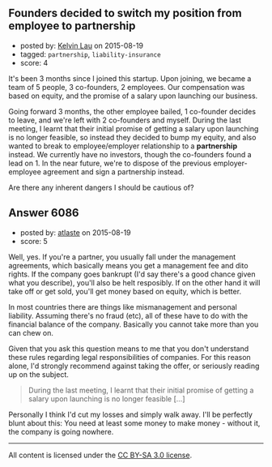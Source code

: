 ## Founders decided to switch my position from employee to partnership

- posted by: [Kelvin Lau](https://stackexchange.com/users/5274751/kelvin-lau) on 2015-08-19
- tagged: `partnership`, `liability-insurance`
- score: 4

It's been 3 months since I joined this startup. Upon joining, we became a team of 5 people, 3 co-founders, 2 employees. Our compensation was based on equity, and the promise of a salary upon launching our business. 

Going forward 3 months, the other employee bailed, 1 co-founder decides to leave, and we're left with 2 co-founders and myself. During the last meeting, I learnt that their initial promise of getting a salary upon launching is no longer feasible, so instead they decided to bump my equity, and also wanted to break to employee/employer relationship to a **partnership** instead. We currently have no investors, though the co-founders found a lead on 1. In the near future, we're to dispose of the previous employer-employee agreement and sign a partnership instead.

Are there any inherent dangers I should be cautious of? 


## Answer 6086

- posted by: [atlaste](https://stackexchange.com/users/1021317/atlaste) on 2015-08-19
- score: 5

Well, yes. If you're a partner, you usually fall under the management agreements, which basically means you get a management fee and dito rights. If the company goes bankrupt (I'd say there's a good chance given what you describe), you'll also be helt resposibly. If on the other hand it will take off or get sold, you'll get money based on equity, which is better.

In most countries there are things like mismanagement and personal liability. Assuming there's no fraud (etc), all of these have to do with the financial balance of the company. Basically you cannot take more than you can chew on.

Given that you ask this question means to me that you don't understand these rules regarding legal responsibilities of companies. For this reason alone, I'd strongly recommend against taking the offer, or seriously reading up on the subject.

> During the last meeting, I learnt that their initial promise of getting a salary upon launching is no longer feasible [...]

Personally I think I'd cut my losses and simply walk away. I'll be perfectly blunt about this: You need at least some money to make money - without it, the company is going nowhere.



---

All content is licensed under the [CC BY-SA 3.0 license](https://creativecommons.org/licenses/by-sa/3.0/).

